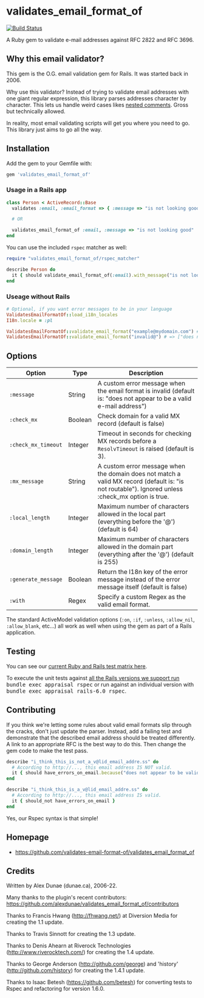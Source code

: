 # validates_email_format_of

[![Build Status](https://github.com/validates-email-format-of/validates_email_format_of/actions/workflows/ci.yml/badge.svg)]( https://github.com/validates-email-format-of/validates_email_format_of/actions/workflows/ci.yml?query=branch%3Amaster)

A Ruby gem to validate e-mail addresses against RFC 2822 and RFC 3696.

## Why this email validator?

This gem is the O.G. email validation gem for Rails.  It was started back in 2006.

Why use this validator?  Instead of trying to validate email addresses with one giant regular expression, this library parses addresses character by character.  This lets us handle weird cases likes [nested comments](https://www.rfc-editor.org/rfc/rfc5322#appendix-A.5).  Gross but technically allowed.

In reality, most email validating scripts will get you where you need to go.  This library just aims to go all the way.

## Installation

Add the gem to your Gemfile with:

```sh
gem 'validates_email_format_of'
```

### Usage in a Rails app

```ruby
class Person < ActiveRecord::Base
  validates :email, :email_format => { :message => "is not looking good" }

  # OR

  validates_email_format_of :email, :message => "is not looking good"
end
```

You can use the included `rspec` matcher as well:

```ruby
require "validates_email_format_of/rspec_matcher"

describe Person do
  it { should validate_email_format_of(:email).with_message("is not looking good") }
end
```

### Useage without Rails

```ruby
# Optional, if you want error messages to be in your language
ValidatesEmailFormatOf::load_i18n_locales
I18n.locale = :pl

ValidatesEmailFormatOf::validate_email_format("example@mydomain.com") # => nil
ValidatesEmailFormatOf::validate_email_format("invalid@") # => ["does not appear to be a valid e-mail address"]
```

## Options

| Option | Type | Description |
| --- | --- | --- |
| `:message` | String | A custom error message when the email format is invalid (default is: "does not appear to be a valid e-mail address") |
| `:check_mx` | Boolean | Check domain for a valid MX record (default is false) |
| `:check_mx_timeout` | Integer | Timeout in seconds for checking MX records before a `ResolvTimeout` is raised (default is 3). |
| `:mx_message` | String | A custom error message when the domain does not match a valid MX record (default is: "is not routable").  Ignored unless :check_mx option is true. |
| `:local_length` |Integer | Maximum number of characters allowed in the local part (everything before the '@') (default is 64) |
| `:domain_length` | Integer | Maximum number of characters allowed in the domain part (everything after the '@') (default is 255) |
| `:generate_message` | Boolean | Return the I18n key of the error message instead of the error message itself (default is false) |
| `:with` | Regex | Specify a custom Regex as the valid email format. |

The standard ActiveModel validation options (`:on`, `:if`, `:unless`, `:allow_nil`, `:allow_blank`, etc...) all work as well when using the gem as part of a Rails application.
## Testing

You can see our [current Ruby and Rails test matrix here](.github/workflows/ci.yml).

To execute the unit tests against [all the Rails versions we support run](gemfiles/) <tt>bundle exec appraisal rspec</tt> or run against an individual version with <tt>bundle exec appraisal rails-6.0 rspec</tt>.
## Contributing

If you think we're letting some rules about valid email formats slip through the cracks, don't just update the parser. Instead, add a failing test and demonstrate that the described email address should be treated differently.  A link to an appropriate RFC is the best way to do this. Then change the gem code to make the test pass.

```ruby
describe "i_think_this_is_not_a_v@lid_email_addre.ss" do
  # According to http://..., this email address IS NOT valid.
  it { should have_errors_on_email.because("does not appear to be valid") }
end

describe "i_think_this_is_a_v@lid_email_addre.ss" do
  # According to http://..., this email address IS valid.
  it { should_not have_errors_on_email }
end
```

Yes, our Rspec syntax is that simple!

## Homepage

* https://github.com/validates-email-format-of/validates_email_format_of

## Credits

Written by Alex Dunae (dunae.ca), 2006-22.

Many thanks to the plugin's recent contributors: https://github.com/alexdunae/validates_email_format_of/contributors

Thanks to Francis Hwang (http://fhwang.net/) at Diversion Media for creating the 1.1 update.

Thanks to Travis Sinnott for creating the 1.3 update.

Thanks to Denis Ahearn at Riverock Technologies (http://www.riverocktech.com/) for creating the 1.4 update.

Thanks to George Anderson (http://github.com/george) and 'history' (http://github.com/history) for creating the 1.4.1 update.

Thanks to Isaac Betesh (https://github.com/betesh) for converting tests to Rspec and refactoring for version 1.6.0.
